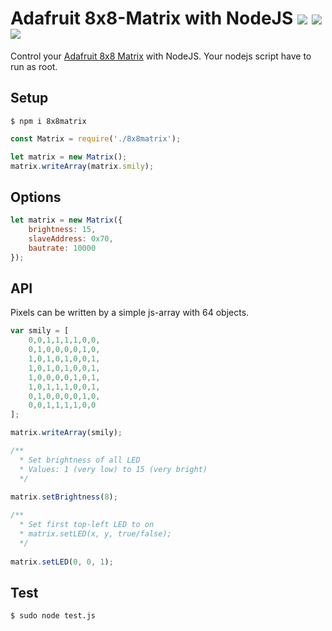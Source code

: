 # Adafruit 8x8-Matrix with NodeJS ![](https://img.shields.io/npm/v/8x8matrix.svg) ![](https://img.shields.io/bundlephobia/min/8x8matrix.svg) ![](https://img.shields.io/npm/dt/8x8matrix.svg)

Control your [Adafruit 8x8 Matrix](https://www.adafruit.com/products/959) with NodeJS. Your nodejs script have to run as root.

## Setup

```
$ npm i 8x8matrix
```

```js
const Matrix = require('./8x8matrix');

let matrix = new Matrix();
matrix.writeArray(matrix.smily);
```

## Options 

```js
let matrix = new Matrix({
	brightness: 15,
	slaveAddress: 0x70,
	bautrate: 10000
});
```

## API

Pixels can be written by a simple js-array with 64 objects. 

```js
var smily = [
	0,0,1,1,1,1,0,0,
	0,1,0,0,0,0,1,0,
	1,0,1,0,1,0,0,1,
	1,0,1,0,1,0,0,1,
	1,0,0,0,0,1,0,1,
	1,0,1,1,1,0,0,1,
	0,1,0,0,0,0,1,0,
	0,0,1,1,1,1,0,0
];

matrix.writeArray(smily);

/**
  * Set brightness of all LED
  * Values: 1 (very low) to 15 (very bright)
  */
  
matrix.setBrightness(8);

/**
  * Set first top-left LED to on 
  * matrix.setLED(x, y, true/false);
  */
  
matrix.setLED(0, 0, 1);
```

## Test

```
$ sudo node test.js
```